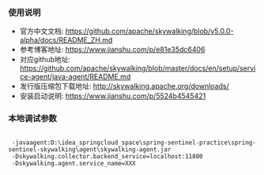 ### 使用说明
 - 官方中文文档: https://github.com/apache/skywalking/blob/v5.0.0-alpha/docs/README_ZH.md
 - 参考博客地址: https://www.jianshu.com/p/e81e35dc6406
 - 对应github地址: https://github.com/apache/skywalking/blob/master/docs/en/setup/service-agent/java-agent/README.md
 - 发行版压缩包下载地址: http://skywalking.apache.org/downloads/
 - 安装启动说明: https://www.jianshu.com/p/5524b4545421
 
### 本地调试参数
```

 -javaagent:D:\idea_springcloud_space\spring-sentinel-practice\spring-sentinel-skywalking\agent\skywalking-agent.jar
 -Dskywalking.collector.backend_service=localhost:11800
 -Dskywalking.agent.service_name=XXX
```